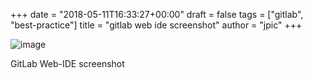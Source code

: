 +++
date = "2018-05-11T16:33:27+00:00"
draft = false
tags = ["gitlab", "best-practice"]
title = "gitlab web ide screenshot"
author = "jpic"
+++

![image](/img/2018-05-11-gitlab-web-ide-screenshot/90eedcff16f2251b43f008f5d554f69722daa602867375479b989ed2e4a139a5.png)

GitLab Web-IDE screenshot
